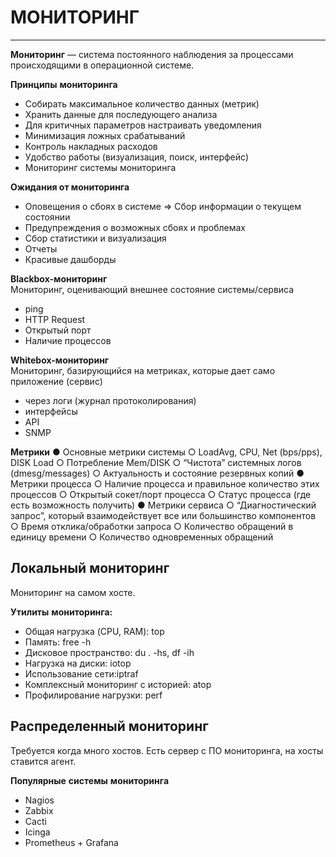 # МОНИТОРИНГ
_ _ _
**Мониторинг** — система постоянного наблюдения за процессами происходящими в операционной системе.    

**Принципы** **мониторинга**
- Собирать максимальное количество данных (метрик)
- Хранить данные для последующего анализа
- Для критичных параметров настраивать уведомления
- Минимизация ложных срабатываний
- Контроль накладных расходов
- Удобство работы (визуализация, поиск, интерфейс)
- Мониторинг системы мониторинга     

**Ожидания от мониторинга**    
- Оповещения о сбоях в системе => Сбор информации о текущем состоянии
- Предупреждения о возможных сбоях и проблемах
- Сбор статистики и визуализация
- Отчеты
- Красивые дашборды

**Blackbox-мониторинг**    
Мониторинг, оценивающий внешнее состояние системы/сервиса    
- ping
- HTTP Request
- Открытый порт
- Наличие процессов     

**Whitebox-мониторинг**     
Мониторинг, базирующийся на метриках, которые дает само приложение (сервис)     
- через логи (журнал протоколирования)
- интерфейсы
- API
- SNMP    

**Метрики**
● Основные метрики системы
   ○ LoadAvg, CPU, Net (bps/pps), DISK Load
   ○ Потребление Mem/DISK
   ○ “Чистота” системных логов (dmesg/messages)
   ○ Актуальность и состояние резервных копий
● Метрики процесса
   ○ Наличие процесса и правильное количество этих процессов
   ○ Открытый сокет/порт процесса
   ○ Статус процесса (где есть возможность получить)
● Метрики сервиса
   ○ “Диагностический запрос”, который взаимодействует все или большинство компонентов
   ○ Время отклика/обработки запроса
   ○ Количество обращений в единицу времени
   ○ Количество одновременных обращений

## Локальный мониторинг
Мониторинг на самом хосте.   

**Утилиты** **мониторинга:**
- Общая нагрузка (CPU, RAM): top
- Память: free -h
- Дисковое пространство: du . -hs, df -ih
- Нагрузка на диски: iotop
- Использование сети:iptraf
- Комплексный мониторинг с историей: atop
- Профилирование нагрузки: perf    

## Распределенный мониторинг
Требуется когда много хостов. Есть сервер с ПО мониторинга, на хосты ставится агент.   

**Популярные** **системы** **мониторинга**
- Nagios
- Zabbix
- Cacti
- Icinga
- Prometheus + Grafana
